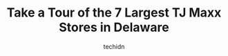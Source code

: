 ---
layout: ampstory
image: https://i0.wp.com/www.depkes.org/wp-content/uploads/2023/06/tj-maxx-0-in-delaware-1685968960.jpeg?resize=640,853
author: techidn
featured: false
description: Discover the impressive array of TJ Maxx options in Delaware, where you can find 7 of the largest TJ Maxx establishments in the area. From renowned classics to hidden gems, Delaware offers a
title: Take a Tour of the 7 Largest TJ Maxx Stores in Delaware
cover:
   title: Take a Tour of the 7 Largest TJ Maxx Stores in Delaware
   subtitle: Rickpate
   background: https://www.depkes.org/wp-content/uploads/2023/06/tj-maxx-0-in-delaware-1685968960.jpeg

pages: 
 - layout: thirds
   top: <h1>#1 T.J. Maxx</h1>
   bottom: "<p>Came here looking for boys shoes for my son, only to find out they only carry womens shoes. Outside of that disappointment, the store itself was very nice. The interior</p>"
   background: https://www.depkes.org/wp-content/uploads/2023/06/tj-maxx-1-in-delaware-1685968960.jpeg
   backgroundblur: true
 - layout: thirds
   top: <h1>#2 T.J. Maxx</h1>
   bottom: "<p>5627 Concord Pike, Wilmington, DE 19803, United States</p>"
   background: https://www.depkes.org/wp-content/uploads/2023/06/tj-maxx-2-in-delaware-1685968961.jpeg
   cta:
      link: https://www.depkes.org/blog/take-a-tour-of-the-7-largest-tj-maxx-stores-in-delaware/
      text: Take a Tour of the 7 Largest TJ Maxx Stores in Delaware
 - layout: thirds
   top: <h1>#3 T.J. Maxx</h1>
   bottom: "<p>11421 Coastal Ocean Hwy, Ocean City, MD 21842, United States</p>"
   background: https://www.depkes.org/wp-content/uploads/2023/06/tj-maxx-3-in-delaware-1685968961.jpeg
   cta:
      link: https://www.depkes.org/blog/take-a-tour-of-the-7-largest-tj-maxx-stores-in-delaware/
      text: Take a Tour of the 7 Largest TJ Maxx Stores in Delaware
 - layout: thirds
   top: <h1>#4 T.J. Maxx</h1>
   bottom: "<p>823 E Baltimore Pike, Kennett Square, PA 19348, United States</p>"
   background: https://images.unsplash.com/photo-1597773150796-e5c14ebecbf5?ixlib=rb-4.0.3&ixid=MnwxMjA3fDB8MHxwaG90by1wYWdlfHx8fGVufDB8fHx8&auto=format&fit=crop&w=640&h=853&q=80
   cta:
      link: https://www.depkes.org/blog/take-a-tour-of-the-7-largest-tj-maxx-stores-in-delaware/
      text: Take a Tour of the 7 Largest TJ Maxx Stores in Delaware
 - layout: thirds
   top: <h1>#5 T.J. Maxx</h1>
   bottom: "<p>1103 W Baltimore Pike, Media, PA 19063, United States</p>"
   background: https://images.unsplash.com/photo-1574169208507-84376144848b?ixlib=rb-4.0.3&ixid=MnwxMjA3fDB8MHxwaG90by1wYWdlfHx8fGVufDB8fHx8&auto=format&fit=crop&w=640&h=853&q=80
   cta:
      link: https://www.depkes.org/blog/take-a-tour-of-the-7-largest-tj-maxx-stores-in-delaware/
      text: Take a Tour of the 7 Largest TJ Maxx Stores in Delaware
 - layout: thirds
   top: <h1>#6 T.J. Maxx</h1>
   bottom: "<p>1991 Sproul Rd, Broomall, PA 19008, United States</p>"
   background: https://images.unsplash.com/photo-1615749413727-825b59a857b5?ixlib=rb-4.0.3&ixid=MnwxMjA3fDB8MHxwaG90by1wYWdlfHx8fGVufDB8fHx8&auto=format&fit=crop&w=640&h=853&q=80
   cta:
      link: https://www.depkes.org/blog/take-a-tour-of-the-7-largest-tj-maxx-stores-in-delaware/
      text: Take a Tour of the 7 Largest TJ Maxx Stores in Delaware

 - layout: thirds
   middle: Continue reading...
   background: https://images.unsplash.com/photo-1580610447943-1bfbef5efe07?ixlib=rb-4.0.3&ixid=MnwxMjA3fDB8MHxwaG90by1wYWdlfHx8fGVufDB8fHx8&auto=format&fit=crop&w=640&h=853&q=80
   cta:
      link: https://www.depkes.org/blog/take-a-tour-of-the-7-largest-tj-maxx-stores-in-delaware/
      text: Take a Tour of the 7 Largest TJ Maxx Stores in Delaware
      
---